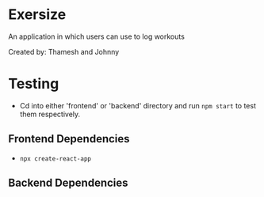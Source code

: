 # Exersize

An application in which users can use to log workouts

Created by: Thamesh and Johnny

# Testing

- Cd into either 'frontend' or 'backend' directory and run `npm start` to test them respectively.

## Frontend Dependencies
- `npx create-react-app`

## Backend Dependencies